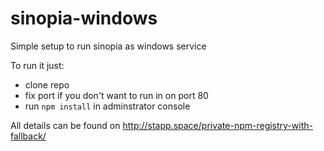 # sinopia-windows
Simple setup to run sinopia as windows service

To run it just:

- clone repo
- fix port if you don't want to run in on port 80
- run `npm install` in adminstrator console

All details can be found on http://stapp.space/private-npm-registry-with-fallback/
